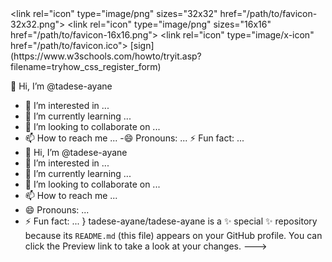 <?xml version="1.0" encoding="UTF-8"?>
<!DOCTYPE document SYSTEM "CommonMark.dtd">

<document xmlns="http://commonmark.org/xml/1.0">
  <!-- Favicon links for the webpage -->
  <html_block>
    &lt;link rel=&quot;icon&quot; type=&quot;image/png&quot; sizes=&quot;32x32&quot; href=&quot;/path/to/favicon-32x32.png&quot;&gt;
    &lt;link rel=&quot;icon&quot; type=&quot;image/png&quot; sizes=&quot;16x16&quot; href=&quot;/path/to/favicon-16x16.png&quot;&gt;
    &lt;link rel=&quot;icon&quot; type=&quot;image/x-icon&quot; href=&quot;/path/to/favicon.ico&quot;&gt;
  </html_block>
</document>
[sign](https://www.w3schools.com/howto/tryit.asp?filename=tryhow_css_register_form)

👋 Hi, I’m @tadese-ayane
- 👀 I’m interested in ...
- 🌱 I’m currently learning ...
- 💞️ I’m looking to collaborate on ...
- 📫 How to reach me ...
-😄 Pronouns: ...
⚡ Fun fact: ...
- 👋 Hi, I’m @tadese-ayane
- 👀 I’m interested in ...
- 🌱 I’m currently learning ...
- 💞️ I’m looking to collaborate on ...
- 📫 How to reach me ...
- 😄 Pronouns: ...
- ⚡ Fun fact: ...
}
tadese-ayane/tadese-ayane is a ✨ special ✨ repository because its `README.md` (this file) appears on your GitHub profile.
You can click the Preview link to take a look at your changes.
--->

